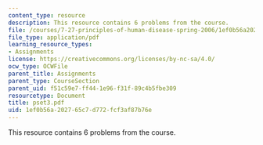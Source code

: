 ```yaml
---
content_type: resource
description: This resource contains 6 problems from the course.
file: /courses/7-27-principles-of-human-disease-spring-2006/1ef0b56a202765c7d772fcf3af87b76e_pset3.pdf
file_type: application/pdf
learning_resource_types:
- Assignments
license: https://creativecommons.org/licenses/by-nc-sa/4.0/
ocw_type: OCWFile
parent_title: Assignments
parent_type: CourseSection
parent_uid: f51c59e7-ff44-1e96-f31f-89c4b5fbe309
resourcetype: Document
title: pset3.pdf
uid: 1ef0b56a-2027-65c7-d772-fcf3af87b76e
---
```

This resource contains 6 problems from the course.